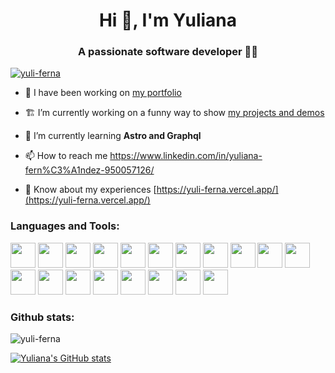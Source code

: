 <h1 align="center">Hi 👋, I'm Yuliana</h1>
<h3 align="center">A passionate software developer 👩‍💻</h3>

<p align="left"> <a href="https://github.com/ryo-ma/github-profile-trophy"><img src="https://github-profile-trophy.vercel.app/?username=yuli-ferna&title=-Stars" alt="yuli-ferna" /></a> </p>

- 🔭 I have been working on [my portfolio](https://yuli-ferna.vercel.app/)

- 🏗️ I’m currently working on a funny way to show [my projects and demos](https://yuli-ferna.github.io/)

- 🌱 I’m currently learning **Astro and Graphql**

<!-- - 👨‍💻 All of my projects are available at [https://yuli-ferna.github.io/](https://yuli-ferna.github.io/) UNDER CONSTRUCTION -->

- 📫 How to reach me https://www.linkedin.com/in/yuliana-fern%C3%A1ndez-950057126/

- 📄 Know about my experiences [https://yuli-ferna.vercel.app/](https://yuli-ferna.vercel.app/)

<h3 align="left">Languages and Tools:</h3>
<p align="left" style=""> 
<img height="40" width="40" src="https://cdn.simpleicons.org/HTML5" />
<img height="40" width="40" src="https://cdn.simpleicons.org/CSS" />
<img height="40" width="40" src="https://cdn.simpleicons.org/javascript" />
<img height="40" width="40" src="https://cdn.simpleicons.org/typescript" />
<img height="40" width="40" src="https://cdn.simpleicons.org/react" />
<img height="40" width="40" src="https://cdn.simpleicons.org/vite" />
<img height="40" width="40" src="https://cdn.simpleicons.org/nextdotjs" />
<img height="40" width="40" src="https://cdn.simpleicons.org/vuedotjs" />
<img height="40" width="40" src="https://cdn.simpleicons.org/astro" />
<img height="40" width="40" src="https://cdn.simpleicons.org/threedotjs" />
<img height="40" width="40" src="https://cdn.simpleicons.org/tailwindcss" />
<img height="40" width="40" src="https://cdn.simpleicons.org/mui" />
<img height="40" width="40" src="https://cdn.simpleicons.org/postgresql" />
<img height="40" width="40" src="https://cdn.simpleicons.org/firebase" />
<img height="40" width="40" src="https://cdn.simpleicons.org/nodedotjs" />
<img height="40" width="40" src="https://cdn.simpleicons.org/cplusplus" />
<img height="40" width="40" src="https://cdn.simpleicons.org/python" />
<img height="40" width="40" src="https://cdn.simpleicons.org/docker" />
<img height="40" width="40" src="https://cdn.simpleicons.org/figma" />

</p>

<h3 align="left">Github stats:</h3>

<p><img align="center" src="https://github-readme-streak-stats.herokuapp.com/?user=yuli-ferna&theme=omni" alt="yuli-ferna" /></p>

[![Yuliana's GitHub stats](https://github-readme-stats-phi-jade-14.vercel.app/api?username=yuli-ferna&theme=omni&show_icons=true&&show=reviews,prs_merged&hide=stars)]()
